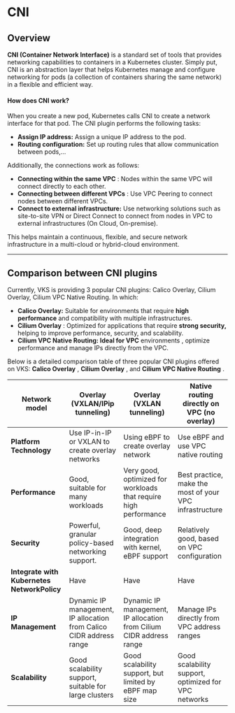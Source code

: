 # CNI

## **Overview** <a href="#tong-quan" id="tong-quan"></a>

**CNI (Container Network Interface)** is a standard set of tools that provides networking capabilities to containers in a Kubernetes cluster. Simply put, CNI is an abstraction layer that helps Kubernetes manage and configure networking for pods (a collection of containers sharing the same network) in a flexible and efficient way.

#### How does CNI work? <a href="#cni-hoat-dong-nhu-the-nao" id="cni-hoat-dong-nhu-the-nao"></a>

When you create a new pod, Kubernetes calls CNI to create a network interface for that pod. The CNI plugin performs the following tasks:

* **Assign IP address:** Assign a unique IP address to the pod.
* **Routing configuration:** Set up routing rules that allow communication between pods,...

Additionally, the connections work as follows:

* **Connecting within the same VPC** : Nodes within the same VPC will connect directly to each other.
* **Connecting between different VPCs** : Use VPC Peering to connect nodes between different VPCs.
* **Connect to external infrastructure:** Use networking solutions such as site-to-site VPN or Direct Connect to connect from nodes in VPC to external infrastructures (On Cloud, On-premise).

This helps maintain a continuous, flexible, and secure network infrastructure in a multi-cloud or hybrid-cloud environment.

***

## Comparison between CNI plugins <a href="#so-sanh-giua-cac-plugin-cni" id="so-sanh-giua-cac-plugin-cni"></a>

Currently, VKS is providing 3 popular CNI plugins: Calico Overlay, Cilium Overlay, Cilium VPC Native Routing. In which:

* **Calico Overlay:** Suitable for environments that require **high performance** and compatibility with multiple infrastructures.
* **Cilium Overlay** : Optimized for applications that require **strong security,** helping to improve performance, security, and scalability.
* **Cilium VPC Native Routing: Ideal for VPC** environments , optimize performance and manage IPs directly from the VPC.

Below is a detailed comparison table of three popular CNI plugins offered on VKS: **Calico Overlay** , **Cilium Overlay** , and **Cilium VPC Native Routing** .

| **Network model**                           | Overlay (VXLAN/IPip tunneling)                                      | Overlay (VXLAN tunneling)                                           | Native routing directly on VPC (no overlay)             |
| ------------------------------------------- | ------------------------------------------------------------------- | ------------------------------------------------------------------- | ------------------------------------------------------- |
| **Platform Technology**                     | Use IP-in-IP or VXLAN to create overlay networks                    | Using eBPF to create overlay network                                | Use eBPF and use VPC native routing                     |
| **Performance**                             | Good, suitable for many workloads                                   | Very good, optimized for workloads that require high performance    | Best practice, make the most of your VPC infrastructure |
| **Security**                                | Powerful, granular policy-based networking support.                 | Good, deep integration with kernel, eBPF support                    | Relatively good, based on VPC configuration             |
| **Integrate with Kubernetes NetworkPolicy** | Have                                                                | Have                                                                | Have                                                    |
| **IP Management**                           | Dynamic IP management, IP allocation from Calico CIDR address range | Dynamic IP management, IP allocation from Cilium CIDR address range | Manage IPs directly from VPC address ranges             |
| **Scalability**                             | Good scalability support, suitable for large clusters               | Good scalability support, but limited by eBPF map size              | Good scalability support, optimized for VPC networks    |
